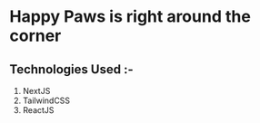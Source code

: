 # Happy Paws is right around the corner

## Technologies Used :-

1. NextJS
2. TailwindCSS
3. ReactJS